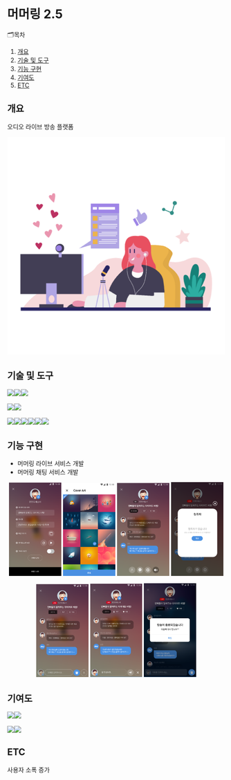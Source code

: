 # 머머링 2.5
🗂목차
  1. [개요](https://github.com/chani01/portfolio_info/blob/main/murmuring2_5.md#%EA%B0%9C%EC%9A%94)<br>
  2. [기술 및 도구](https://github.com/chani01/portfolio_info/blob/main/murmuring2_5.md#%EA%B8%B0%EC%88%A0-%EB%B0%8F-%EB%8F%84%EA%B5%AC)<br>
  3. [기능 구현](https://github.com/chani01/portfolio_info/blob/main/murmuring2_5.md#%EA%B8%B0%EB%8A%A5-%EA%B5%AC%ED%98%84)<br>
  4. [기여도](https://github.com/chani01/portfolio_info/blob/main/murmuring2_5.md#%EA%B8%B0%EC%97%AC%EB%8F%84)<br>
  5. [ETC](https://github.com/chani01/portfolio_info/blob/main/murmuring2_5.md#etc)
 
## 개요
오디오 라이브 방송 플랫폼

![image](https://github.com/chani01/portfolio_info/blob/main/images/murmuring/2.5/mmr_live_info.png)

## 기술 및 도구
<img src="https://img.shields.io/badge/Language-%23121011?style=for-the-badge"><img src="https://img.shields.io/badge/kotlin-%237F52FF.svg?style=for-the-badge&logo=kotlin&logoColor=white"><img src="https://img.shields.io/badge/java-%23ED8B00.svg?style=for-the-badge&logo=openjdk&logoColor=white">

<img src="https://img.shields.io/badge/ide-%23121011?style=for-the-badge"><img src="https://img.shields.io/badge/Android%20Studio-3DDC84.svg?style=for-the-badge&logo=android-studio&logoColor=white">

<img src="https://img.shields.io/badge/Tools-%23121011?style=for-the-badge"><img src="https://img.shields.io/badge/firebase-%23039BE5.svg?style=for-the-badge&logo=firebase"><img src="https://img.shields.io/badge/-Swagger-%23Clojure?style=for-the-badge&logo=swagger&logoColor=white"><img src="https://img.shields.io/badge/git-%23F05033.svg?style=for-the-badge&logo=git&logoColor=white"><img src="https://img.shields.io/badge/github-%23000000.svg?style=for-the-badge&logo=github&logoColor=white"><img src="https://img.shields.io/badge/Slack-4A154B?style=for-the-badge&logo=slack&logoColor=white">
## 기능 구현
- 머머링 라이브 서비스 개발
- 머머링 채팅 서비스 개발

<p align="center"> <img src = "https://github.com/chani01/portfolio_info/blob/main/images/murmuring/2.5/mmr_live1.png" width="24%">  <img src = "https://github.com/chani01/portfolio_info/blob/main/images/murmuring/2.5/mmr_live2.png" width="24%">  <img src = "https://github.com/chani01/portfolio_info/blob/main/images/murmuring/2.5/mmr_live3.png" width="24%">  <img src = "https://github.com/chani01/portfolio_info/blob/main/images/murmuring/2.5/mmr_live4.png" width="24%"> </p>
<p align="center"> <img src = "https://github.com/chani01/portfolio_info/blob/main/images/murmuring/2.5/mmr_live5.png" width="24%">  <img src = "https://github.com/chani01/portfolio_info/blob/main/images/murmuring/2.5/mmr_live6.png" width="24%">  <img src = "https://github.com/chani01/portfolio_info/blob/main/images/murmuring/2.5/mmr_live7.png" width="24%"> </p>

## 기여도
<img src="https://img.shields.io/badge/dev-%23121011?style=for-the-badge"><img src="https://img.shields.io/badge/100-515151?style=for-the-badge">

<img src="https://img.shields.io/badge/Planning-%23121011?style=for-the-badge"><img src="https://img.shields.io/badge/50-515151?style=for-the-badge">


## ETC
사용자 소폭 증가

